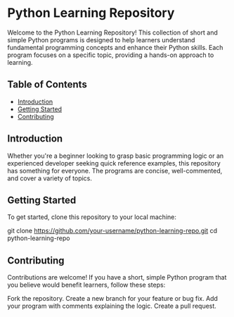 # Python Learning Repository

Welcome to the Python Learning Repository! This collection of short and simple Python programs is designed to help learners understand fundamental programming concepts and enhance their Python skills. Each program focuses on a specific topic, providing a hands-on approach to learning.

## Table of Contents

- [Introduction](#introduction)
- [Getting Started](#getting-started)
- [Contributing](#contributing)

## Introduction

Whether you're a beginner looking to grasp basic programming logic or an experienced developer seeking quick reference examples, this repository has something for everyone. The programs are concise, well-commented, and cover a variety of topics.

## Getting Started

To get started, clone this repository to your local machine:

git clone https://github.com/your-username/python-learning-repo.git
cd python-learning-repo

## Contributing

Contributions are welcome! If you have a short, simple Python program that you believe would benefit learners, follow these steps:

Fork the repository.
Create a new branch for your feature or bug fix.
Add your program with comments explaining the logic.
Create a pull request.
